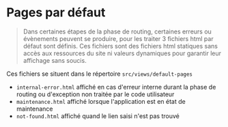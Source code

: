 # Pages par défaut

> Dans certaines étapes de la phase de routing, certaines erreurs ou évènements peuvent se produire, pour les traiter 3 fichiers html par défaut sont définis. Ces fichiers sont des fichiers html statiques sans accès aux ressources du site ni valeurs dynamiques pour garantir leur affichage sans soucis. 

Ces fichiers se situent dans le répertoire <code>src/views/default-pages</code>

- <code>internal-error.html</code> affiché en cas d'erreur interne durant la phase de routing ou d'exception non traitée par le code utilisateur
- <code>maintenance.html</code> affiché lorsque l'application est en état de maintenance
- <code>not-found.html</code> affiché quand le lien saisi n'est pas trouvé